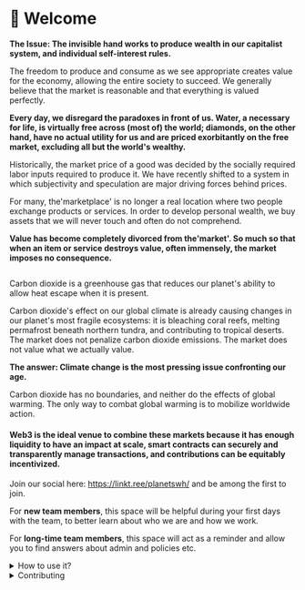 
# 👋 Welcome

**The Issue: The invisible hand works to produce wealth in our capitalist system, and individual self-interest rules.**

The freedom to produce and consume as we see appropriate creates value for the economy, allowing the entire society to succeed. We generally believe that the market is reasonable and that everything is valued perfectly.

**Every day, we disregard the paradoxes in front of us. Water, a necessary for life, is virtually free across (most of) the world; diamonds, on the other hand, have no actual utility for us and are priced exorbitantly on the free market, excluding all but the world's wealthy.**

Historically, the market price of a good was decided by the socially required labor inputs required to produce it. We have recently shifted to a system in which subjectivity and speculation are major driving forces behind prices.

For many, the'marketplace' is no longer a real location where two people exchange products or services. In order to develop personal wealth, we buy assets that we will never touch and often do not comprehend.

**Value has become completely divorced from the'market'. So much so that when an item or service destroys value, often immensely, the market imposes no consequence.**

<figure><img src="https://images.unsplash.com/photo-1516937941344-00b4e0337589?crop=entropy&#x26;cs=tinysrgb&#x26;fm=jpg&#x26;ixid=MnwxOTcwMjR8MHwxfHNlYXJjaHw5fHxQb2xsdXRpb258ZW58MHx8fHwxNjczMDk1MjQz&#x26;ixlib=rb-4.0.3&#x26;q=80" alt=""><figcaption></figcaption></figure>

Carbon dioxide is a greenhouse gas that reduces our planet's ability to allow heat escape when it is present.

Carbon dioxide's effect on our global climate is already causing changes in our planet's most fragile ecosystems: it is bleaching coral reefs, melting permafrost beneath northern tundra, and contributing to tropical deserts. The market does not penalize carbon dioxide emissions. The market does not value what we actually value.

**The answer: Climate change is the most pressing issue confronting our age.**

Carbon dioxide has no boundaries, and neither do the effects of global warming. The only way to combat global warming is to mobilize worldwide action.

#### Web3 is the ideal venue to combine these markets because it has enough liquidity to have an impact at scale, smart contracts can securely and transparently manage transactions, and contributions can be equitably incentivized.

Join our social here: https://linkt.ree/planetswh/ and be among the first to join.

For **new team members**, this space will be helpful during your first days with the team, to better learn about who we are and how we work.

For **long-time team members**, this space will act as a reminder and allow you to find answers about admin and policies etc.

<details>

<summary>How to use it?</summary>

This space is designed to be read linearly, so start with our Vision, Mission & Focus and work down from there! We recommend reading everything through in one sitting and then revisiting and re-reading if you need to.

</details>

<details>

<summary>Contributing</summary>

If you want to contribute changes, start a new change request and submit it for review. The people team will review it soon after.

</details>
